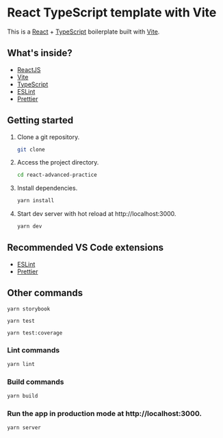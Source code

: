# React TypeScript template with Vite

This is a [React](https://reactjs.org) + [TypeScript](https://www.typescriptlang.org/) boilerplate built with [Vite](https://vitejs.dev).

## What's inside?

- [ReactJS](https://reactjs.org)
- [Vite](https://vitejs.dev)
- [TypeScript](https://www.typescriptlang.org)
- [ESLint](https://eslint.org)
- [Prettier](https://prettier.io)

## Getting started
1. Clone a git repository.

   ```bash
   git clone 
   ```

2. Access the project directory.

   ```bash
   cd react-advanced-practice
   ```

3. Install dependencies.

   ```bash
   yarn install
   ```

4. Start dev server with hot reload at http://localhost:3000.
   ```bash
   yarn dev
   ```

## Recommended VS Code extensions

- [ESLint](https://marketplace.visualstudio.com/items?itemName=dbaeumer.vscode-eslint)
- [Prettier](https://marketplace.visualstudio.com/items?itemName=esbenp.prettier-vscode)

## Other commands

```Run Storybook with node =< v16
yarn storybook
```

```run unit test
yarn test
```

```run test with coverage 
yarn test:coverage
```

### Lint commands

```bash
yarn lint
```

### Build commands

```bash
yarn build
```

### Run the app in production mode at http://localhost:3000.

```bash
yarn server
```

